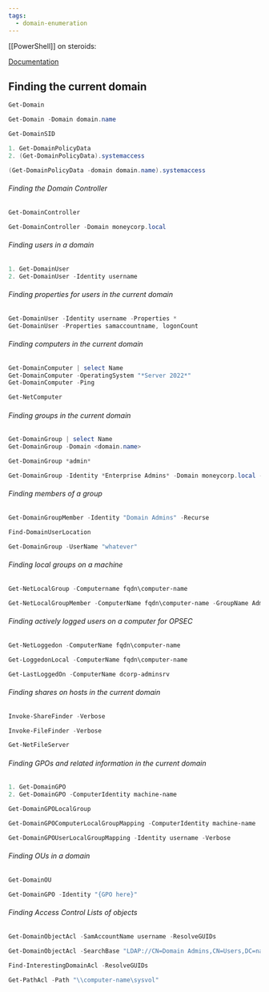 ```yaml
---
tags:
  - domain-enumeration
---
```

[[PowerShell]] on steroids: 

[Documentation](https://powersploit.readthedocs.io/en/latest/)
## Finding the current domain

```powershell title:"Get the current domain"
Get-Domain
```

```powershell title:"Get object of another domain"
Get-Domain -Domain domain.name
```

```powershell title:"Get domain SID for the current domain"
Get-DomainSID
```

```powershell title:"Get domain policy for the current domain"
1. Get-DomainPolicyData
2. (Get-DomainPolicyData).systemaccess
```

```powershell title:"Get domain policy for another domain"
(Get-DomainPolicyData -domain domain.name).systemaccess
```

###### Finding the Domain Controller

```powershell title:"Get the domain controller for the current domain"
Get-DomainController
```

```powershell title:"Get the domain controller for another domain"
Get-DomainController -Domain moneycorp.local
```

###### Finding users in a domain

```powershell title:"Get the list of users in the current domain"
1. Get-DomainUser
2. Get-DomainUser -Identity username
```

###### Finding properties for users in the current domain

```powershell title:"Get the user and its properties"
Get-DomainUser -Identity username -Properties *
Get-DomainUser -Properties samaccountname, logonCount
```

###### Finding computers in the current domain

```powershell title:"Get a list of computers in the current domain"
Get-DomainComputer | select Name
Get-DomainComputer -OperatingSystem "*Server 2022*"
Get-DomainComputer -Ping
```

```powershell title:"Computers"
Get-NetComputer
```

###### Finding groups in the current domain

```powershell title:"Get all the groups in the current domain"
Get-DomainGroup | select Name
Get-DomainGroup -Domain <domain.name>
```

```powershell title:"Get all groups containing the word "admin" in the group name"
Get-DomainGroup *admin*
```

```powershell title:"Get the SID of the Enterprise Admins group"
Get-DomainGroup -Identity *Enterprise Admins* -Domain moneycorp.local -Properties objectsid
```

###### Finding members of a group

```powershell title:"Get all the members of the Domain Admins group"
Get-DomainGroupMember -Identity "Domain Admins" -Recurse
```

```powershell title:"Look for machines where the current user is a local admin or a Domain Admin"
Find-DomainUserLocation
```

```powershell title:"Get the group membership for a user"
Get-DomainGroup -UserName "whatever"
```

###### Finding local groups on a machine

```powershell title:"Get all the local groups on a machine (needs administrator privileges on non-dc machines)"
Get-NetLocalGroup -Computername fqdn\computer-name
```

```powershell title:"Get members of the local group "Administrators" on a machine (needs administrator privileges on non-dc machines)
Get-NetLocalGroupMember -ComputerName fqdn\computer-name -GroupName Administrators
```

###### Finding actively logged users on a computer for OPSEC

```powershell title:"Get actively logged users on a computer (needs local administrator rights on the target)"
Get-NetLoggedon -ComputerName fqdn\computer-name
```

```powershell title:"Get locally logged users on a computer (needs remote registry enabled on the target - started by-default on server OS)"
Get-LoggedonLocal -ComputerName fqdn\computer-name
```

```powershell title:"Get the last logged user on a computer (needs adminstrative rights and remote registry enabled on the target)"
Get-LastLoggedOn -ComputerName dcorp-adminsrv
```

###### Finding shares on hosts in the current domain

```powershell title:"Find shares on hosts in the current domain"
Invoke-ShareFinder -Verbose
```

```powershell title:"Find sensitive files on computers in the domain"
Invoke-FileFinder -Verbose
```

```powershell title:"Get all fileservers of the domain"
Get-NetFileServer
```
###### Finding GPOs and related information in the current domain

```powershell title:"Get list of GPOs in the current domain"
1. Get-DomainGPO
2. Get-DomainGPO -ComputerIdentity machine-name
```

```powershell title:"Get GPO(s) which use Restricted Groups or groups.xml for interesting users"
Get-DomainGPOLocalGroup
```

```powershell title:"Get users which are in a local group of a machine using GPO"
Get-DomainGPOComputerLocalGroupMapping -ComputerIdentity machine-name
```

```powershell title:"Get machines where the given user is a member of a specific group"
Get-DomainGPOUserLocalGroupMapping -Identity username -Verbose
```

###### Finding OUs in a domain

```powershell title:"Get OUs in a domain"
Get-DomainOU
```

```powershell title:"Get GPO applied on an OU. Read GPOname from gplink from Get-NetOU"
Get-DomainGPO -Identity "{GPO here}"
```

###### Finding Access Control Lists of objects

```powershell title:"Get the ACLs associated with the specified object"
Get-DomainObjectAcl -SamAccountName username -ResolveGUIDs
```

```powershell title:"Get the ACLs associated with the specified prefix to be used for search"
Get-DomainObjectAcl -SearchBase "LDAP://CN=Domain Admins,CN=Users,DC=namebeforefirstdot,DC=namebeforeseconddot,DC=namebeforeanymoredots" -ResolveGUIDs -Verbose
```

```powershell title:"Search for interesting ACEs"
Find-InterestingDomainAcl -ResolveGUIDs
```

```powershell title:"Get the ACLs associated with the specified path"
Get-PathAcl -Path "\\computer-name\sysvol"
```


